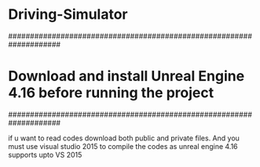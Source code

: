 # Driving-Simulator

####################################################################
# Download and install Unreal Engine 4.16 before running the project #
####################################################################

if u want to read codes download both public and private files. And you must use visual studio 2015 to compile the codes as unreal engine 4.16 supports upto VS 2015
